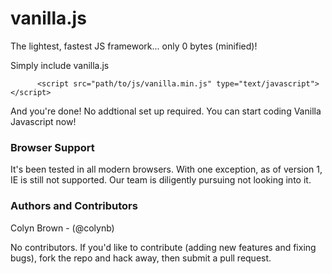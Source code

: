 vanilla.js
==========

The lightest, fastest JS framework... only 0 bytes (minified)!

Simply include vanilla.js

```
      <script src="path/to/js/vanilla.min.js" type="text/javascript"></script>
```

And you're done! No addtional set up required. You can start coding Vanilla Javascript now!
### Browser Support
It's been tested in all modern browsers. With one exception, as of version 1, IE is still not supported. Our team is diligently pursuing not looking into it. 

### Authors and Contributors
Colyn Brown - (@colynb)

No contributors. If you'd like to contribute (adding new features and fixing bugs), fork the repo and hack away, then submit a pull request.


